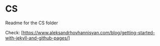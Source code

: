 # CS

Readme for the CS folder

Check: [https://www.aleksandrhovhannisyan.com/blog/getting-started-with-jekyll-and-github-pages/]